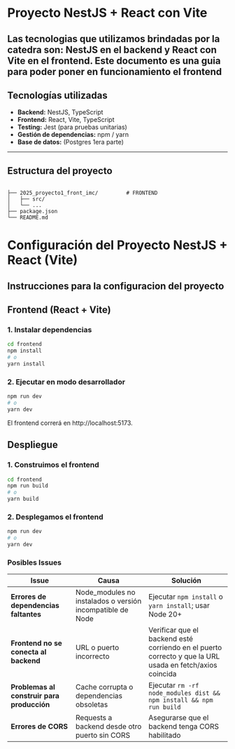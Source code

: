 # Proyecto NestJS + React con Vite

Las tecnologias que utilizamos brindadas por la catedra son: **NestJS** en el backend y **React con Vite** en el frontend. Este documento es una guia para poder poner en funcionamiento el **frontend**
---

## Tecnologías utilizadas

- **Backend:** NestJS, TypeScript
- **Frontend:** React, Vite, TypeScript
- **Testing:** Jest (para pruebas unitarias)
- **Gestión de dependencias:** npm / yarn
- **Base de datos:** (Postgres 1era parte)

---

## Estructura del proyecto

```text

├── 2025_proyecto1_front_imc/         # FRONTEND
│   ├── src/
│   └── ...
├── package.json
└── README.md

```

# Configuración del Proyecto NestJS + React (Vite)

Instrucciones para la configuracion del proyecto
---
## Frontend (React + Vite)
### 1. Instalar dependencias
```bash
cd frontend
npm install
# o
yarn install
```
### 2. Ejecutar en modo desarrollador
```bash
npm run dev
# o
yarn dev
```
El frontend correrá en http://localhost:5173.

## Despliegue
### 1. Construimos el frontend
```bash
cd frontend
npm run build
# o
yarn build
```

### 2. Desplegamos el frontend
```bash
npm run dev
# o
yarn dev
```

### Posibles Issues
| Issue                                      | Causa                                                      | Solución                                                                                                               |
| ------------------------------------------ | ---------------------------------------------------------- | ---------------------------------------------------------------------------------------------------------------------- |
| **Errores de dependencias faltantes**      | Node\_modules no instalados o versión incompatible de Node | Ejecutar `npm install` o `yarn install`; usar Node 20+                                                                 |
| **Frontend no se conecta al backend**      | URL o puerto incorrecto                                    | Verificar que el backend esté corriendo en el puerto correcto y que la URL usada en fetch/axios coincida               |
| **Problemas al construir para producción** | Cache corrupta o dependencias obsoletas                    | Ejecutar `rm -rf node_modules dist && npm install && npm run build`                                                    |
| **Errores de CORS**                        | Requests a backend desde otro puerto sin CORS              | Asegurarse que el backend tenga CORS habilitado                                                                        |
